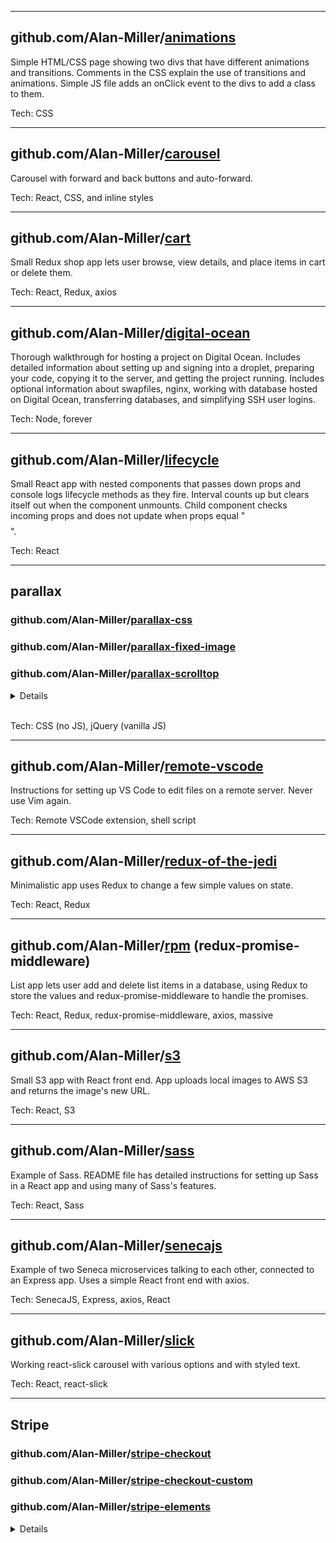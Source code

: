 
---
  
## github.com/Alan-Miller/[animations](https://github.com/Alan-Miller/animations)

Simple HTML/CSS page showing two divs that have different animations and transitions. Comments in the CSS explain the use of transitions and animations. Simple JS file adds an onClick event to the divs to add a class to them.

Tech: CSS 

---

## github.com/Alan-Miller/[carousel](https://github.com/Alan-Miller/carousel)

Carousel with forward and back buttons and auto-forward.

Tech: React, CSS, and inline styles

---
  
## github.com/Alan-Miller/[cart](https://github.com/Alan-Miller/cart)

Small Redux shop app lets user browse, view details, and place items in cart or delete them. 

Tech: React, Redux, axios

---

## github.com/Alan-Miller/[digital-ocean](https://github.com/Alan-Miller/digital-ocean)

Thorough walkthrough for hosting a project on Digital Ocean. Includes detailed information about setting up and signing into a droplet, preparing your code, copying it to the server, and getting the project running. Includes optional information about swapfiles, nginx, working with database hosted on Digital Ocean, transferring databases, and simplifying SSH user logins.

Tech: Node, forever

---

## github.com/Alan-Miller/[lifecycle](https://github.com/Alan-Miller/lifecycle)

Small React app with nested components that passes down props and console logs lifecycle methods as they fire. Interval counts up but clears itself out when the component unmounts. Child component checks incoming props and does not update when props equal "$$$$".

Tech: React

---
  
## parallax
### github.com/Alan-Miller/[parallax-css](https://github.com/Alan-Miller/parallax-css)
### github.com/Alan-Miller/[parallax-fixed-image](https://github.com/Alan-Miller/parallax-fixed-image)
### github.com/Alan-Miller/[parallax-scrolltop](https://github.com/Alan-Miller/parallax-scrolltop)

<details>
<summary>Details</summary>

* Pure CSS parallax repo shows parallax using large layers.
* Fixed-image parallax is a pseudo-parallax effect made by simply setting the ```background-attachment``` property to ```fixed``` so the elements scroll but the images do not.
* jQuery scrollTop lets you move things on screen at different speeds, or perform other transforms like rotate or fade, based on the amount the user has scrolled from the top of the page.
</details>
<br/>

Tech: CSS (no JS), jQuery (vanilla JS)

---

## github.com/Alan-Miller/[remote-vscode](https://github.com/Alan-Miller/remote-vscode)

Instructions for setting up VS Code to edit files on a remote server. Never use Vim again.

Tech: Remote VSCode extension, shell script

---

## github.com/Alan-Miller/[redux-of-the-jedi](https://github.com/Alan-Miller/redux-of-the-jedi)

Minimalistic app uses Redux to change a few simple values on state.

Tech: React, Redux

---
  
## github.com/Alan-Miller/[rpm](https://github.com/Alan-Miller/rpm) (redux-promise-middleware)

List app lets user add and delete list items in a database, using Redux to store the values and redux-promise-middleware to handle the promises.

Tech: React, Redux, redux-promise-middleware, axios, massive

---
  
## github.com/Alan-Miller/[s3](https://github.com/Alan-Miller/s3)

Small S3 app with React front end. App uploads local images to AWS S3 and returns the image's new URL.

Tech: React, S3

---
  
## github.com/Alan-Miller/[sass](https://github.com/Alan-Miller/sass)

Example of Sass. README file has detailed instructions for setting up Sass in a React app and using many of Sass's features.

Tech: React, Sass

---

## github.com/Alan-Miller/[senecajs](https://github.com/Alan-Miller/senecajs)

Example of two Seneca microservices talking to each other, connected to an Express app. Uses a simple React front end with axios.

Tech: SenecaJS, Express, axios, React

---

## github.com/Alan-Miller/[slick](https://github.com/Alan-Miller/slick)

Working react-slick carousel with various options and with styled text.

Tech: React, react-slick

---

## Stripe
### github.com/Alan-Miller/[stripe-checkout](https://github.com/Alan-Miller/stripe-checkout)  
### github.com/Alan-Miller/[stripe-checkout-custom](https://github.com/Alan-Miller/stripe-checkout-custom)
### github.com/Alan-Miller/[stripe-elements](https://github.com/Alan-Miller/stripe-elements)

<details>
<summary>Details</summary>

* Stripe Checkout (simple) is a ready-made Stripe button that goes to Stripe's payment form. You can customize some of the built-in settings, but you cannot really style the Pay button freely.

  Tech: `stripe` and `react-stripe-checkout`
  
* Stripe Checkout (custom) allows you to customize the styles of Stripe, including the Pay button. The trade-off is that implementation is just a little more in-depth.

  Tech: `stripe`

* `react-stripe-elements` is an NPM package that is a React wrapper for Stripe Elements. Stripe Elements gives you freedom to style Stripe completely, including the form itself. Instead of being directed away from your app to Stripe's page to fill out the form, you style the form right on your own page.

  Tech: `react-stripe-elements`
</details>


